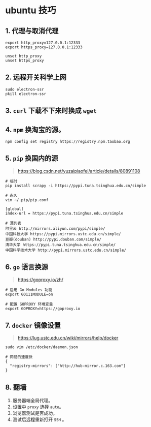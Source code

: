# ubuntu 技巧
## 1. 代理与取消代理

```
export http_proxy=127.0.0.1:12333
export https_proxy=127.0.0.1:12333
```

```
unset http_proxy
unset https_proxy
```

## 2. 远程开关科学上网

```
sudo electron-ssr
pkill electron-ssr
```

## 3. `curl` 下载不下来时换成 `wget`

## 4. `npm` 换淘宝的源。
```
npm config set registry https://registry.npm.taobao.org
```

## 5. `pip` 换国内的源
> https://blog.csdn.net/yuzaipiaofei/article/details/80891108
```
# 临时
pip install scrapy -i https://pypi.tuna.tsinghua.edu.cn/simple
```
```
# 永久
vim ~/.pip/pip.conf

[global]
index-url = https://pypi.tuna.tsinghua.edu.cn/simple
```
```
# 源列表
阿里云 http://mirrors.aliyun.com/pypi/simple/ 
中国科技大学 https://pypi.mirrors.ustc.edu.cn/simple/ 
豆瓣(douban) http://pypi.douban.com/simple/ 
清华大学 https://pypi.tuna.tsinghua.edu.cn/simple/ 
中国科学技术大学 http://pypi.mirrors.ustc.edu.cn/simple/
```

## 6. `go` 语言换源
> https://goproxy.io/zh/
```
# 启用 Go Modules 功能
export GO111MODULE=on

# 配置 GOPROXY 环境变量
export GOPROXY=https://goproxy.io
```

## 7. `docker` 镜像设置
> https://lug.ustc.edu.cn/wiki/mirrors/help/docker

```
sudo vim /etc/docker/daemon.json

# 网易的速度快
{
  "registry-mirrors": ["http://hub-mirror.c.163.com"]
}
```
## 8. 翻墙
1. 服务器端全局代理。
2. 设置中 `proxy` 选择 `auto`。
3. 浏览器测试是否成功。
4. 测试后远程重新打开 `SSH` 。
